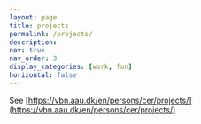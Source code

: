 ```yaml
---
layout: page
title: projects
permalink: /projects/
description: 
nav: true
nav_order: 3
display_categories: [work, fun]
horizontal: false
---
```

See [https://vbn.aau.dk/en/persons/cer/projects/](https://vbn.aau.dk/en/persons/cer/projects/)
